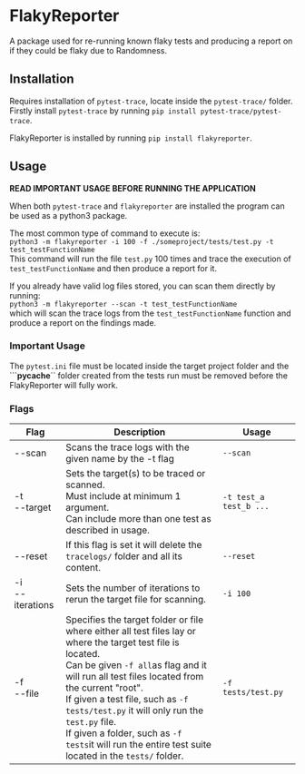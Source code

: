 # FlakyReporter

A package used for re-running known flaky tests and producing a report on if they could be flaky due to Randomness.

## Installation

Requires installation of ```pytest-trace```, locate inside the ```pytest-trace/``` folder.
Firstly install ```pytest-trace``` by running ```pip install pytest-trace/pytest-trace```.

FlakyReporter is installed by running ```pip install flakyreporter```.

## Usage

__READ IMPORTANT USAGE BEFORE RUNNING THE APPLICATION__

When both ```pytest-trace``` and ```flakyreporter``` are installed the program can be used as a python3 package.

The most common type of command to execute is:<br/>
```python3 -m flakyreporter -i 100 -f ./someproject/tests/test.py -t test_testFunctionName```<br/>
This command will run the file ```test.py``` 100 times and trace the execution of ```test_testFunctionName``` and then produce a report for it.

If you already have valid log files stored, you can scan them directly by running:<br/>
```python3 -m flakyreporter --scan -t test_testFunctionName```<br/>
which will scan the trace logs from the ```test_testFunctionName``` function and produce a report on the findings made.

### Important Usage

The ```pytest.ini``` file must be located inside the target project folder and the ```__pycache__`` folder created from the tests run must be removed before the FlakyReporter will fully work.

### Flags

| Flag                | Description                                                                                                                                                                                                                                                                                                                                                                                                                                            | Usage                      |
|---------------------|--------------------------------------------------------------------------------------------------------------------------------------------------------------------------------------------------------------------------------------------------------------------------------------------------------------------------------------------------------------------------------------------------------------------------------------------------------|----------------------------|
| --scan              | Scans the trace logs with the given name by the -t flag                                                                                                                                                                                                                                                                                                                                                                                                | ```--scan```               |
| -t<br/>--target     | Sets the target(s) to be traced or scanned.<br/> Must include at minimum 1 argument.<br/> Can include more than one test as described in usage.                                                                                                                                                                                                                                                                                                        | ```-t test_a test_b ...``` |
| --reset             | If this flag is set it will delete the ```tracelogs/``` folder and all its content.                                                                                                                                                                                                                                                                                                                                                                    | ```--reset```              |
| -i<br/>--iterations   | Sets the number of iterations to rerun the target file for scanning.                                                                                                                                                                                                                                                                                                                                                                                   | ```-i 100```               |
| -f<br/>--file       | Specifies the target folder or file where either all test files lay or where the target test file is located. <br/>   Can be given ```-f all```as flag and it will run all test files located from the  current "root".<br/>  If given a test file, such as ```-f tests/test.py``` it will only run the ```test.py``` file. <br/>  If given a folder, such as ```-f tests```it will run the entire test suite located in the ```tests/``` folder.<br/> | ```-f tests/test.py```     |
